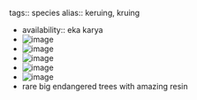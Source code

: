tags:: species
alias:: keruing, kruing

- availability:: eka karya
- ![image](https://peach-geographical-bat-397.mypinata.cloud/ipfs/QmcZE6E8ZH88BjKYeMX2dyQ2gY3f9pmK9vyfmSsAZjL7Ev)
- ![image](https://peach-geographical-bat-397.mypinata.cloud/ipfs/QmeJkqy7rte651TLQADsJy7sSd2MVkNPzJiP9CegJuVsmQ)
- ![image](https://peach-geographical-bat-397.mypinata.cloud/ipfs/QmVL5JxcyAHnyHNoscqDaHtFskrXxk3tJtLnkMDfrM7tYn)
- ![image](https://peach-geographical-bat-397.mypinata.cloud/ipfs/QmbHtMhF4Dt4BUnFC19NDyGRstUuv2xVngo8JY4SJFaKyh)
- ![image](https://peach-geographical-bat-397.mypinata.cloud/ipfs/QmcXHTct8sUU5KmTEmdxgGwRDbYR865qGu7hZdHqTAFuib)
- rare big endangered trees with amazing resin
